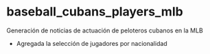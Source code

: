 # baseball_cubans_players_mlb

Generación de noticias de actuación de peloteros cubanos en la MLB
- Agregada la selección de jugadores por nacionalidad
